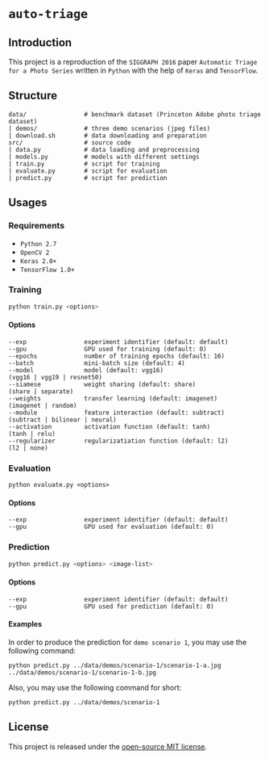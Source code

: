 # `auto-triage`

## Introduction
This project is a reproduction of the `SIGGRAPH 2016` paper `Automatic Triage for a Photo Series` written in `Python` with the help of `Keras` and `TensorFlow`.

## Structure
```
data/                # benchmark dataset (Princeton Adobe photo triage dataset)
| demos/             # three demo scenarios (jpeg files)
| download.sh        # data downloading and preparation
src/                 # source code
| data.py            # data loading and preprocessing
| models.py          # models with different settings
| train.py           # script for training
| evaluate.py        # script for evaluation
| predict.py         # script for prediction
```

## Usages

### Requirements
* `Python 2.7`
* `OpenCV 2`
* `Keras 2.0+`
* `TensorFlow 1.0+`

### Training
```bash
python train.py <options>
```

#### Options

```
--exp                experiment identifier (default: default)
--gpu                GPU used for training (default: 0)
--epochs             number of training epochs (default: 16)
--batch              mini-batch size (default: 4)
--model              model (default: vgg16)                          (vgg16 | vgg19 | resnet50)
--siamese            weight sharing (default: share)                 (share | separate)
--weights            transfer learning (default: imagenet)           (imagenet | random)
--module             feature interaction (default: subtract)         (subtract | bilinear | neural)
--activation         activation function (default: tanh)             (tanh | relu)
--regularizer        regularizatiation function (default: l2)        (l2 | none)
```

### Evaluation

```shell
python evaluate.py <options>
```

#### Options

```
--exp                experiment identifier (default: default)
--gpu                GPU used for evaluation (default: 0)
```

### Prediction

```bash
python predict.py <options> <image-list>
```

#### Options

```
--exp                experiment identifier (default: default)
--gpu                GPU used for prediction (default: 0)
```

#### Examples

In order to produce the prediction for `demo scenario 1`, you may use the following command:

```shell
python predict.py ../data/demos/scenario-1/scenario-1-a.jpg ../data/demos/scenario-1/scenario-1-b.jpg
```

Also, you may use the following command for short:

```shell
python predict.py ../data/demos/scenario-1
```

## License

This project is released under the [open-source MIT license](https://github.com/zhijian-liu/auto-triage/blob/master/LICENSE).
